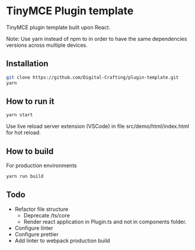 # TinyMCE Plugin template

TinyMCE plugin template built upon React.

Note: Use yarn instead of npm to in order to have the same dependencies versions across multiple devices.

## Installation

```sh
git clone https://github.com/Digital-Crafting/plugin-template.git
yarn
```

## How to run it

```sh
yarn start
```

Use live reload server extension (VSCode) in file src/demo/html/index.html for hot reload.

## How to build

For production environments

```sh
yarn run build
```

## Todo
- Refactor file structure
    - Deprecate /ts/core
    - Render react application in Plugin.ts and not in components folder.
- Configure linter
- Configure prettier
- Add linter to webpack production build
